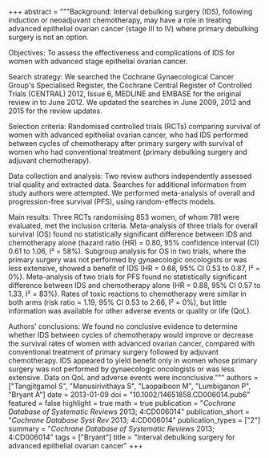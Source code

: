 +++
abstract = """Background: Interval debulking surgery (IDS), following induction or neoadjuvant chemotherapy, may have a role in treating advanced epithelial ovarian cancer (stage III to IV) where primary debulking surgery is not an option.

Objectives: To assess the effectiveness and complications of IDS for women with advanced stage epithelial ovarian cancer.

Search strategy: We searched the Cochrane Gynaecological Cancer Group's Specialised Register, the Cochrane Central Register of Controlled Trials (CENTRAL) 2012, Issue 6, MEDLINE and EMBASE for the original review in to June 2012. We updated the searches in June 2009, 2012 and 2015 for the review updates.

Selection criteria: Randomised controlled trials (RCTs) comparing survival of women with advanced epithelial ovarian cancer, who had IDS performed between cycles of chemotherapy after primary surgery with survival of women who had conventional treatment (primary debulking surgery and adjuvant chemotherapy).

Data collection and analysis: Two review authors independently assessed trial quality and extracted data. Searches for additional information from study authors were attempted. We performed meta-analysis of overall and progression-free survival (PFS), using random-effects models.

Main results: Three RCTs randomising 853 women, of whom 781 were evaluated, met the inclusion criteria. Meta-analysis of three trials for overall survival (OS) found no statistically significant difference between IDS and chemotherapy alone (hazard ratio (HR) = 0.80, 95% confidence interval (CI) 0.61 to 1.06, I² = 58%). Subgroup analysis for OS in two trials, where the primary surgery was not performed by gynaecologic oncologists or was less extensive, showed a benefit of IDS (HR = 0.68, 95% CI 0.53 to 0.87, I² = 0%). Meta-analysis of two trials for PFS found no statistically significant difference between IDS and chemotherapy alone (HR = 0.88, 95% CI 0.57 to 1.33, I² = 83%). Rates of toxic reactions to chemotherapy were similar in both arms (risk ratio = 1.19, 95% CI 0.53 to 2.66, I² = 0%), but little information was available for other adverse events or quality or life (QoL).

Authors' conclusions: We found no conclusive evidence to determine whether IDS between cycles of chemotherapy would improve or decrease the survival rates of women with advanced ovarian cancer, compared with conventional treatment of primary surgery followed by adjuvant chemotherapy. IDS appeared to yield benefit only in women whose primary surgery was not performed by gynaecologic oncologists or was less extensive. Data on QoL and adverse events were inconclusive."""
authors = ["Tangjitgamol S", "Manusirivithaya S", "Laopaiboon M", "Lumbiganon P", "Bryant A"]
date = 2013-01-09
doi = "10.1002/14651858.CD006014.pub6"
featured = false
highlight = true
math = true
publication = "*Cochrane Database of Systematic Reviews* 2013; 4:CD006014"
publication_short = "*Cochrane Database Syst Rev* 2013; 4:CD006014"
publication_types = ["2"]
summary = "*Cochrane Database of Systematic Reviews* 2013; 4:CD006014"
tags = ["Bryant"]
title = "Interval debulking surgery for advanced epithelial ovarian cancer"
+++
